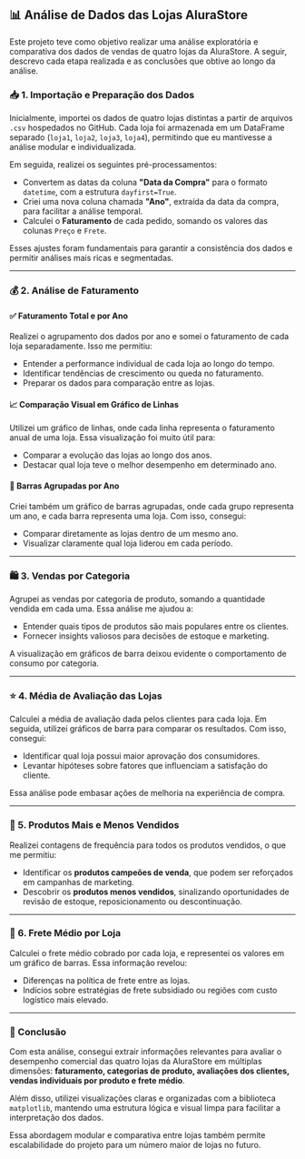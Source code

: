 ## 📊 Análise de Dados das Lojas AluraStore

Este projeto teve como objetivo realizar uma análise exploratória e comparativa dos dados de vendas de quatro lojas da AluraStore. A seguir, descrevo cada etapa realizada e as conclusões que obtive ao longo da análise.

### 📥 1. Importação e Preparação dos Dados

Inicialmente, importei os dados de quatro lojas distintas a partir de arquivos `.csv` hospedados no GitHub. Cada loja foi armazenada em um DataFrame separado (`loja1`, `loja2`, `loja3`, `loja4`), permitindo que eu mantivesse a análise modular e individualizada.

Em seguida, realizei os seguintes pré-processamentos:
- Convertem as datas da coluna **"Data da Compra"** para o formato `datetime`, com a estrutura `dayfirst=True`.
- Criei uma nova coluna chamada **"Ano"**, extraída da data da compra, para facilitar a análise temporal.
- Calculei o **Faturamento** de cada pedido, somando os valores das colunas `Preço` e `Frete`.

Esses ajustes foram fundamentais para garantir a consistência dos dados e permitir análises mais ricas e segmentadas.

---

### 💰 2. Análise de Faturamento

#### ✅ Faturamento Total e por Ano

Realizei o agrupamento dos dados por ano e somei o faturamento de cada loja separadamente. Isso me permitiu:

- Entender a performance individual de cada loja ao longo do tempo.
- Identificar tendências de crescimento ou queda no faturamento.
- Preparar os dados para comparação entre as lojas.

#### 📈 Comparação Visual em Gráfico de Linhas

Utilizei um gráfico de linhas, onde cada linha representa o faturamento anual de uma loja. Essa visualização foi muito útil para:
- Comparar a evolução das lojas ao longo dos anos.
- Destacar qual loja teve o melhor desempenho em determinado ano.

#### 🧱 Barras Agrupadas por Ano

Criei também um gráfico de barras agrupadas, onde cada grupo representa um ano, e cada barra representa uma loja. Com isso, consegui:
- Comparar diretamente as lojas dentro de um mesmo ano.
- Visualizar claramente qual loja liderou em cada período.

---

### 🛍️ 3. Vendas por Categoria

Agrupei as vendas por categoria de produto, somando a quantidade vendida em cada uma. Essa análise me ajudou a:
- Entender quais tipos de produtos são mais populares entre os clientes.
- Fornecer insights valiosos para decisões de estoque e marketing.

A visualização em gráficos de barra deixou evidente o comportamento de consumo por categoria.

---

### ⭐ 4. Média de Avaliação das Lojas

Calculei a média de avaliação dada pelos clientes para cada loja. Em seguida, utilizei gráficos de barra para comparar os resultados. Com isso, consegui:
- Identificar qual loja possui maior aprovação dos consumidores.
- Levantar hipóteses sobre fatores que influenciam a satisfação do cliente.

Essa análise pode embasar ações de melhoria na experiência de compra.

---

### 🧾 5. Produtos Mais e Menos Vendidos

Realizei contagens de frequência para todos os produtos vendidos, o que me permitiu:
- Identificar os **produtos campeões de venda**, que podem ser reforçados em campanhas de marketing.
- Descobrir os **produtos menos vendidos**, sinalizando oportunidades de revisão de estoque, reposicionamento ou descontinuação.

---

### 🚚 6. Frete Médio por Loja

Calculei o frete médio cobrado por cada loja, e representei os valores em um gráfico de barras. Essa informação revelou:
- Diferenças na política de frete entre as lojas.
- Indícios sobre estratégias de frete subsidiado ou regiões com custo logístico mais elevado.

---

### 📌 Conclusão

Com esta análise, consegui extrair informações relevantes para avaliar o desempenho comercial das quatro lojas da AluraStore em múltiplas dimensões: **faturamento, categorias de produto, avaliações dos clientes, vendas individuais por produto e frete médio**.

Além disso, utilizei visualizações claras e organizadas com a biblioteca `matplotlib`, mantendo uma estrutura lógica e visual limpa para facilitar a interpretação dos dados.

Essa abordagem modular e comparativa entre lojas também permite escalabilidade do projeto para um número maior de lojas no futuro.

